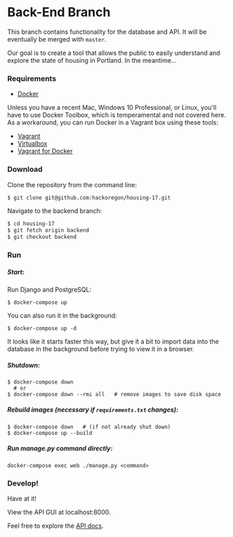# Back-End Branch

This branch contains functionality for the database and API. It will be eventually be merged with `master`.

Our goal is to create a tool that allows the public to easily understand and explore the state of housing in Portland.
In the meantime...

### Requirements

* [Docker](https://www.docker.com/products/overview)

Unless you have a recent Mac, Windows 10 Professional, or Linux, you'll have
to use Docker Toolbox, which is temperamental and not covered here. As a
workaround, you can run Docker in a Vagrant box using these tools:

* [Vagrant](https://www.vagrantup.com/downloads.html)
* [Virtualbox](https://www.virtualbox.org/wiki/Downloads)
* [Vagrant for Docker](https://github.com/JohnTasto/vagrant-for-docker)

### Download

Clone the repository from the command line:
```sh
$ git clone git@github.com:hackoregon/housing-17.git
```

Navigate to the backend branch:
```sh
$ cd housing-17
$ git fetch origin backend
$ git checkout backend
```

### Run

##### Start:

Run Django and PostgreSQL:
```
$ docker-compose up
```

You can also run it in the background:
```
$ docker-compose up -d
```
It looks like it starts faster this way, but give it a bit to import data into
the database in the background before trying to view it in a browser.

##### Shutdown:

```
$ docker-compose down
  # or
$ docker-compose down --rmi all   # remove images to save disk space
```

##### Rebuild images (necessary if `requirements.txt` changes):

```
$ docker-compose down   # (if not already shut down)
$ docker-compose up --build
```

##### Run manage.py command directly:

```
docker-compose exec web ./manage.py <command>
```

### Develop!

Have at it!

View the API GUI at localhost:8000.

Feel free to explore the [API docs](https://github.com/hackoregon/housing-17/tree/backend/docs/API.md).
